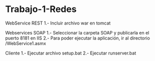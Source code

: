 # Trabajo-1-Redes
WebService REST
1.- Incluir archivo war en tomcat

Webservices SOAP
1.- Seleccionar la carpeta SOAP y publicarla en el puerto 8181 en IIS
2.- Para poder ejecutar la aplicación, ir al directorio /WebService1.asmx

Cliente
1.- Ejecutar archivo setup.bat
2.- Ejecutar runserver.bat

